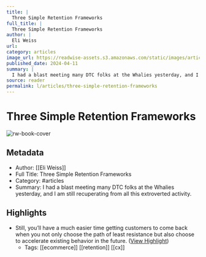 ```yaml
---
title: |
  Three Simple Retention Frameworks
full_title: |
  Three Simple Retention Frameworks
author: |
  Eli Weiss
url: 
category: articles
image_url: https://readwise-assets.s3.amazonaws.com/static/images/article2.74d541386bbf.png
published_date: 2024-04-11
summary: |
  I had a blast meeting many DTC folks at the Whalies yesterday, and I am still recuperating from all this extroverted activity.
source: reader
permalink: l/articles/three-simple-retention-frameworks
---
```

# Three Simple Retention Frameworks

![rw-book-cover](https://readwise-assets.s3.amazonaws.com/static/images/article2.74d541386bbf.png)

## Metadata
- Author: [[Eli Weiss]]
- Full Title: Three Simple Retention Frameworks
- Category: #articles
- Summary: I had a blast meeting many DTC folks at the Whalies yesterday, and I am still recuperating from all this extroverted activity.

## Highlights
- Still, you’ll have a much easier time getting customers to come back when you not only choose the path of least resistance but also choose to accelerate existing behavior in the future. ([View Highlight](https://read.readwise.io/read/01hvcpm4zwf2yn4zt3f2et3603))
    - Tags: [[ecommerce]] [[retention]] [[cx]] 


